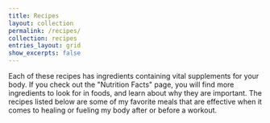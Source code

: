 ```yaml
---
title: Recipes
layout: collection
permalink: /recipes/
collection: recipes
entries_layout: grid
show_excerpts: false
---
```


Each of these recipes has ingredients containing vital supplements for your body. If you check out the "Nutrition Facts" page, you will find more ingredients to look for in foods, and learn about why they are important. The recipes listed below are some of my favorite meals that are effective when it comes to healing or fueling my body after or before a workout. 
